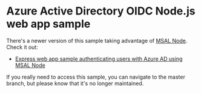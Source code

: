 # Azure Active Directory OIDC Node.js web app sample

There's a newer version of this sample taking advantage of [MSAL Node](https://github.com/AzureAD/microsoft-authentication-library-for-js/tree/dev/lib/msal-node). Check it out:

* [Express web app sample authenticating users with Azure AD using MSAL Node](https://github.com/Azure-Samples/ms-identity-node)

If you really need to access this sample, you can navigate to the master branch, but please know that it's no longer maintained.
